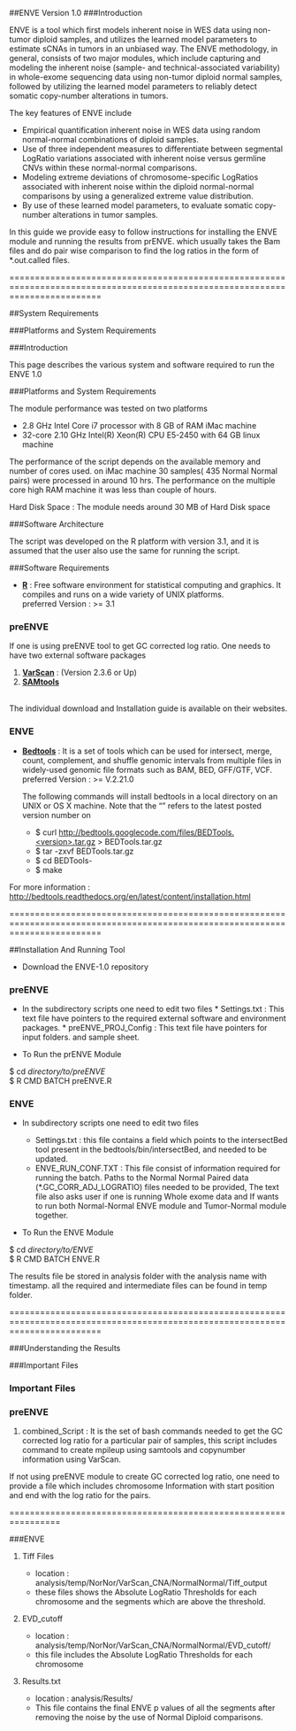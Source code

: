 ##ENVE Version 1.0
###Introduction

ENVE is a tool which first models inherent noise in WES data using non-tumor diploid samples, and utilizes the learned model parameters to estimate sCNAs in tumors in an unbiased way. The ENVE methodology, in general, consists of two major modules, which include capturing and modeling the inherent noise (sample- and technical-associated variability) in whole-exome sequencing data using non-tumor diploid normal samples, followed by utilizing the learned model parameters to reliably detect somatic copy-number alterations in tumors.

The key features of ENVE include 
* Empirical quantification inherent noise in WES data using random normal-normal combinations of diploid samples.
* Use of three independent measures to differentiate between segmental LogRatio variations associated with inherent noise versus germline CNVs within these normal-normal comparisons.
* Modeling extreme deviations of chromosome-specific LogRatios associated with inherent noise within the diploid normal-normal comparisons by using a generalized extreme value distribution.
* By use of these learned model parameters, to evaluate somatic copy-number alterations in tumor samples. 


In this guide we provide easy to follow instructions for installing the ENVE module and running the results from prENVE. which usually takes the Bam files and do pair wise comparison to find the log ratios in the form of *.out.called files. 

==============================================================================================================================

##System Requirements

###Platforms and System Requirements

###Introduction 

This page describes the various system and software required to run the ENVE 1.0

###Platforms and System Requirements

The module performance was tested on two platforms 
  * 2.8 GHz Intel Core i7 processor with 8 GB of RAM iMac machine
  * 32-core  2.10 GHz Intel(R) Xeon(R) CPU E5-2450 with 64 GB linux machine

The performance of the script depends on the available memory and number of cores used. on iMac machine 30 samples( 435 Normal Normal pairs) were processed in around 10 hrs. The performance on the multiple core high RAM machine it was less than couple of hours. 

Hard Disk Space : The module needs around 30 MB of Hard Disk space

###Software Architecture

The script was developed on the R platform with version 3.1, and it is assumed that the user also use the same for running the script. 

###Software Requirements

 * [**R**](http://www.r-project.org/) : Free software environment for statistical computing and graphics. It compiles and runs on a wide variety of UNIX platforms.
<br> preferred Version : >= 3.1 

### preENVE

If one is using preENVE tool to get GC corrected log ratio. One needs to have two external software packages 

1. [**VarScan**](http://varscan.sourceforge.net/) : (Version 2.3.6 or Up) 
2. [**SAMtools**](http://samtools.sourceforge.net/)
<br><br>

The individual download and Installation guide is available on their websites. 

### ENVE

        
 * [**Bedtools**](http://bedtools.readthedocs.org/en/latest/) : It is a set of tools which can be used for intersect, merge, count, complement, and shuffle genomic intervals from multiple files in widely-used genomic file formats such as BAM, BED, GFF/GTF, VCF.
        <br> preferred Version : >= V.2.21.0

    The following commands will install bedtools in a local directory on an UNIX or OS X machine. Note that the “<version>” refers to the latest posted version number on 

    * $ curl http://bedtools.googlecode.com/files/BEDTools.<version>.tar.gz > BEDTools.tar.gz
    * $ tar -zxvf BEDTools.tar.gz
    * $ cd BEDTools-<version>
    * $ make

For more information : http://bedtools.readthedocs.org/en/latest/content/installation.html

==============================================================================================================================

##Installation And Running Tool

* Download the ENVE-1.0 repository

### preENVE
* In the subdirectory scripts one need to edit two files 
      * Settings.txt :  This text file have pointers to the required external software and environment packages. 
      * preENVE_PROJ_Config : This text file have pointers for input folders. and sample sheet. 

* To Run the prENVE Module 

$ cd _directory/to/preENVE_ <br>
$ R CMD BATCH preENVE.R

### ENVE
* In subdirectory scripts one need to edit two files
     * Settings.txt : this file contains a field which points to the intersectBed tool present in the bedtools/bin/intersectBed, and needed to be updated.
     * ENVE_RUN_CONF.TXT : This file consist of information required for running the batch. Paths to the Normal Normal Paired data (*.GC_CORR_ADJ_LOGRATIO) files needed to be provided, The text file also asks user if one is running Whole exome data and If wants to run both Normal-Normal ENVE module and Tumor-Normal module together.  

* To Run the ENVE Module 

$ cd _directory/to/ENVE_ <br>
$ R CMD BATCH ENVE.R

The results file be stored in analysis folder with the analysis name with timestamp. all the required and intermediate files can be found in temp folder.

==============================================================================================================================


###Understanding the Results

###Important Files

### Important Files 

### preENVE
1. combined_Script : It is the set of bash commands needed to get the GC corrected log ratio for a particular pair of samples, this script includes command to create mpileup using samtools and copynumber information using VarScan.

If not using preENVE module to create GC corrected log ratio, one need to provide a file which includes chromosome Information with start position and end with the log ratio for the pairs.

================================================================

###ENVE
  1. Tiff Files
     * location : analysis/temp/NorNor/VarScan_CNA/NormalNormal/Tiff_output
     * these files shows the Absolute LogRatio Thresholds for each chromosome and the segments which are above the threshold. 
  2. EVD_cutoff 
      * location : analysis/temp/NorNor/VarScan_CNA/NormalNormal/EVD_cutoff/
      *  this file includes the Absolute LogRatio Thresholds for each chromosome

  3. Results.txt
      * location : analysis/Results/
      * This file contains the final ENVE p values of all the segments after removing the noise by the use of Normal Diploid comparisons.


